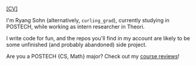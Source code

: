 [[CV]](https://github.com/sohnryang/cv/blob/main/main.pdf)

I'm Ryang Sohn (alternatively, `curling_grad`), currently studying in POSTECH, while working as intern researcher in Theori.

I write code for fun, and the repos you'll find in my account are likely to be some unfinished (and probably abandoned) side project.

Are you a POSTECH {CS, Math} major? Check out my [course reviews](https://github.com/sohnryang/survival-at-postech)!

